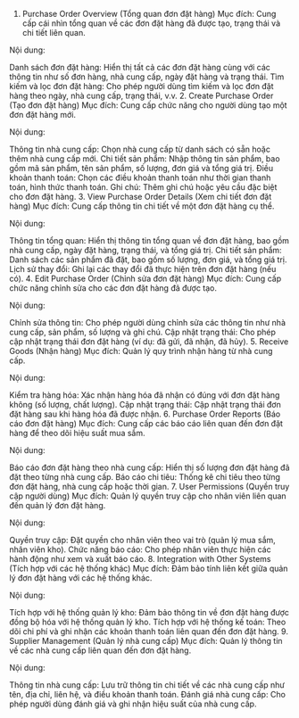 1. Purchase Order Overview (Tổng quan đơn đặt hàng)
Mục đích: Cung cấp cái nhìn tổng quan về các đơn đặt hàng đã được tạo, trạng thái và chi tiết liên quan.

Nội dung:

Danh sách đơn đặt hàng: Hiển thị tất cả các đơn đặt hàng cùng với các thông tin như số đơn hàng, nhà cung cấp, ngày đặt hàng và trạng thái.
Tìm kiếm và lọc đơn đặt hàng: Cho phép người dùng tìm kiếm và lọc đơn đặt hàng theo ngày, nhà cung cấp, trạng thái, v.v.
2. Create Purchase Order (Tạo đơn đặt hàng)
Mục đích: Cung cấp chức năng cho người dùng tạo một đơn đặt hàng mới.

Nội dung:

Thông tin nhà cung cấp: Chọn nhà cung cấp từ danh sách có sẵn hoặc thêm nhà cung cấp mới.
Chi tiết sản phẩm: Nhập thông tin sản phẩm, bao gồm mã sản phẩm, tên sản phẩm, số lượng, đơn giá và tổng giá trị.
Điều khoản thanh toán: Chọn các điều khoản thanh toán như thời gian thanh toán, hình thức thanh toán.
Ghi chú: Thêm ghi chú hoặc yêu cầu đặc biệt cho đơn đặt hàng.
3. View Purchase Order Details (Xem chi tiết đơn đặt hàng)
Mục đích: Cung cấp thông tin chi tiết về một đơn đặt hàng cụ thể.

Nội dung:

Thông tin tổng quan: Hiển thị thông tin tổng quan về đơn đặt hàng, bao gồm nhà cung cấp, ngày đặt hàng, trạng thái, và tổng giá trị.
Chi tiết sản phẩm: Danh sách các sản phẩm đã đặt, bao gồm số lượng, đơn giá, và tổng giá trị.
Lịch sử thay đổi: Ghi lại các thay đổi đã thực hiện trên đơn đặt hàng (nếu có).
4. Edit Purchase Order (Chỉnh sửa đơn đặt hàng)
Mục đích: Cung cấp chức năng chỉnh sửa cho các đơn đặt hàng đã được tạo.

Nội dung:

Chỉnh sửa thông tin: Cho phép người dùng chỉnh sửa các thông tin như nhà cung cấp, sản phẩm, số lượng và ghi chú.
Cập nhật trạng thái: Cho phép cập nhật trạng thái đơn đặt hàng (ví dụ: đã gửi, đã nhận, đã hủy).
5. Receive Goods (Nhận hàng)
Mục đích: Quản lý quy trình nhận hàng từ nhà cung cấp.

Nội dung:

Kiểm tra hàng hóa: Xác nhận hàng hóa đã nhận có đúng với đơn đặt hàng không (số lượng, chất lượng).
Cập nhật trạng thái: Cập nhật trạng thái đơn đặt hàng sau khi hàng hóa đã được nhận.
6. Purchase Order Reports (Báo cáo đơn đặt hàng)
Mục đích: Cung cấp các báo cáo liên quan đến đơn đặt hàng để theo dõi hiệu suất mua sắm.

Nội dung:

Báo cáo đơn đặt hàng theo nhà cung cấp: Hiển thị số lượng đơn đặt hàng đã đặt theo từng nhà cung cấp.
Báo cáo chi tiêu: Thống kê chi tiêu theo từng đơn đặt hàng, nhà cung cấp hoặc thời gian.
7. User Permissions (Quyền truy cập người dùng)
Mục đích: Quản lý quyền truy cập cho nhân viên liên quan đến quản lý đơn đặt hàng.

Nội dung:

Quyền truy cập: Đặt quyền cho nhân viên theo vai trò (quản lý mua sắm, nhân viên kho).
Chức năng báo cáo: Cho phép nhân viên thực hiện các hành động như xem và xuất báo cáo.
8. Integration with Other Systems (Tích hợp với các hệ thống khác)
Mục đích: Đảm bảo tính liên kết giữa quản lý đơn đặt hàng với các hệ thống khác.

Nội dung:

Tích hợp với hệ thống quản lý kho: Đảm bảo thông tin về đơn đặt hàng được đồng bộ hóa với hệ thống quản lý kho.
Tích hợp với hệ thống kế toán: Theo dõi chi phí và ghi nhận các khoản thanh toán liên quan đến đơn đặt hàng.
9. Supplier Management (Quản lý nhà cung cấp)
Mục đích: Quản lý thông tin về các nhà cung cấp liên quan đến đơn đặt hàng.

Nội dung:

Thông tin nhà cung cấp: Lưu trữ thông tin chi tiết về các nhà cung cấp như tên, địa chỉ, liên hệ, và điều khoản thanh toán.
Đánh giá nhà cung cấp: Cho phép người dùng đánh giá và ghi nhận hiệu suất của nhà cung cấp.